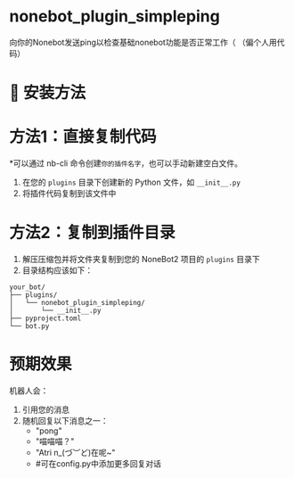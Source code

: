 # nonebot_plugin_simpleping
向你的Nonebot发送ping以检查基础nonebot功能是否正常工作（
（偏个人用代码）

# 🚀 安装方法

# 方法1：直接复制代码
*可以通过 nb-cli 命令创建`你的插件名字`，也可以手动新建空白文件。

1. 在您的 `plugins` 目录下创建新的 Python 文件，如 `__init__.py`
2. 将插件代码复制到该文件中

# 方法2：复制到插件目录
1. 解压压缩包并将文件夹复制到您的 NoneBot2 项目的 `plugins` 目录下
2. 目录结构应该如下：
```
your_bot/
├── plugins/
│   └── nonebot_plugin_simpleping/
│       └── __init__.py
├── pyproject.toml
└── bot.py
```

# 预期效果
机器人会：
1. 引用您的消息
2. 随机回复以下消息之一：
   - "pong"
   - "喵喵喵？"
   - "Atri n_(づ︶ど)在呢~"
   - #可在config.py中添加更多回复对话
